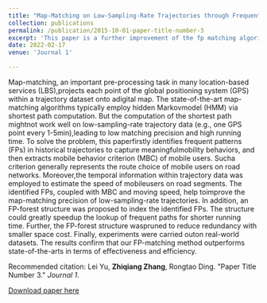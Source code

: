 ```yaml
---
title: "Map-Matching on Low-Sampling-Rate Trajectories through Frequent Pattern Mining"
collection: publications
permalink: /publication/2015-10-01-paper-title-number-3
excerpt: 'This paper is a further improvement of the fp matching algorithm, which introduces general behavioral rules and consideration of time factors to further improve the accuracy of map matching.'
date: 2022-02-17
venue: 'Journal 1'

---
```

Map-matching, an important pre-processing task in many location-based services (LBS),projects each point of the global positioning system (GPS) within a trajectory dataset onto adigital map. The state-of-the-art map-matching algorithms typically employ hidden Markovmodel (HMM) via shortest path computation. But the computation of the shortest path mightnot work well on low-sampling-rate trajectory data (e.g., one GPS point every 1-5min),leading to low matching precision and high running time. To solve the problem, this paperfirstly identifies frequent patterns (FPs) in historical trajectories to capture meaningfulmobility behaviors, and then extracts mobile behavior criterion (MBC) of mobile users. Sucha criterion generally represents the route choice of mobile users on road networks. Moreover,the temporal information within trajectory data was employed to estimate the speed of mobileusers on road segments. The identified FPs, coupled with MBC and moving speed, help toimprove the map-matching precision of low-sampling-rate trajectories. In addition, an FP-forest structure was proposed to index the identified FPs. The structure could greatly speedup the lookup of frequent paths for shorter running time. Further, the FP-forest structure waspruned to reduce redundancy with smaller space cost. Finally, experiments were carried outon real-world datasets. The results confirm that our FP-matching method outperforms state-of-the-arts in terms of effectiveness and efficiency.

Recommended citation: Lei Yu, **Zhiqiang Zhang**, Rongtao Ding. "Paper Title Number 3." <i>Journal 1</i>.

[Download paper here](http://zhiqiang11.github.io/files/mapmatching.pdf)
